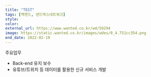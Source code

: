 ```yaml
---
title: "TEST"
tags: [백엔드, 샌드박스네트워크]
style: 
color: 
external_url: https://www.wanted.co.kr/wd/59294
image: https://static.wanted.co.kr/images/wdes/0_4.751cc354.png
end_date: 2022-02-19
---
```


주요업무
- Back-end 유지 보수
- 유튜브/트위치 등 데이터를 활용한 신규 서비스 개발

